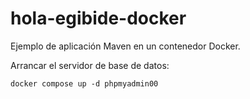 # hola-egibide-docker

Ejemplo de aplicación Maven en un contenedor Docker.

Arrancar el servidor de base de datos:

```
docker compose up -d phpmyadmin00
```
